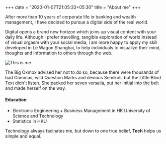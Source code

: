 +++
date = "2020-01-07T21:05:33+05:30"
title = "About me"
+++

After more than 10 years of corporate life in banking and wealth management, I have decided to pursue a digital side of the real world.

Digital opens a brand new horizon which joins up visual content with your daily life. Although I prefer travelling, tangible exploration of world instead of visual orgasm with your social media, I am more happy to apply my skill developed in Le Wagon Shanghai, to help individuals to visualize their mind, thoughts and information to others through the web.

![This is me][1]

The Big Oxmox advised her not to do so, because there were thousands of bad Commas, wild Question Marks and devious Semikoli, but the Little Blind Text didn't listen. She packed her seven versalia, put her initial into the belt and made herself on the way.

#### Education

* Electronic Engineering + Business Management in HK University of Science and Technology
* Statistics in HKU

Technology always facinates me, but down to one true belief, **Tech** helps us simple and equal.

[1]: /img/about.jpg
